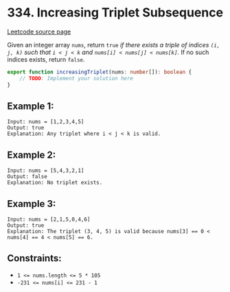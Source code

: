 # 334. Increasing Triplet Subsequence

[Leetcode source page](https://leetcode.com/problems/increasing-triplet-subsequence)

Given an integer array `nums`, return `true` *if there exists a triple of indices `(i, j, k)` such that `i < j < k` and `nums[i] < nums[j] < nums[k]`.* If no such indices exists, return `false`.

```typescript
export function increasingTriplet(nums: number[]): boolean {
    // TODO: Implement your solution here
}
```

## Example 1:

```
Input: nums = [1,2,3,4,5]
Output: true
Explanation: Any triplet where i < j < k is valid.
```

## Example 2:

```
Input: nums = [5,4,3,2,1]
Output: false
Explanation: No triplet exists.
```

## Example 3:

```
Input: nums = [2,1,5,0,4,6]
Output: true
Explanation: The triplet (3, 4, 5) is valid because nums[3] == 0 < nums[4] == 4 < nums[5] == 6.
```

## Constraints:

- `1 <= nums.length <= 5 * 105`
- `-231 <= nums[i] <= 231 - 1`